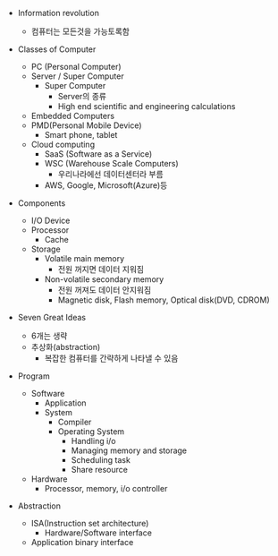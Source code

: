 - Information revolution
	- 컴퓨터는 모든것을 가능토록함

- Classes of Computer
	- PC (Personal Computer)
	- Server / Super Computer
		- Super Computer
			- Server의 종류
			- High end scientific and engineering calculations
	- Embedded Computers
	- PMD(Personal Mobile Device)
		- Smart phone, tablet
	- Cloud computing
		- SaaS (Software as a Service)
		- WSC (Warehouse Scale Computers)
			- 우리나라에선 데이터센터라 부름
		- AWS, Google, Microsoft(Azure)등

- Components
	- I/O Device
	- Processor
		- Cache
	- Storage
		- Volatile main memory
			- 전원 꺼지면 데이터 지워짐
		- Non-volatile secondary memory
			- 전원 꺼져도 데이터 안지워짐
			- Magnetic disk, Flash memory, Optical disk(DVD, CDROM)

- Seven Great Ideas
	- 6개는 생략
	- 추상화(abstraction)
		- 복잡한 컴퓨터를 간략하게 나타낼 수 있음

- Program
	- Software
		- Application
		- System
			- Compiler
			- Operating System
				- Handling i/o
				- Managing memory and storage
				- Scheduling task
				- Share resource
	- Hardware
		- Processor, memory, i/o controller

- Abstraction
	- ISA(Instruction set architecture)
		- Hardware/Software interface
	- Application binary interface